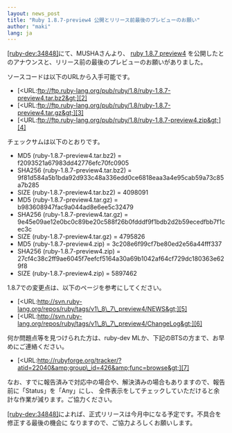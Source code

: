 ```yaml
---
layout: news_post
title: "Ruby 1.8.7-preview4 公開とリリース前最後のプレビューのお願い"
author: "maki"
lang: ja
---
```


[\[ruby-dev:34848\]][1]にて、MUSHAさんより、 [ruby 1.8.7 preview4][2]
を公開したとのアナウンスと、リリース前の最後のプレビューのお願いがありました。

ソースコードは以下のURLから入手可能です。

* [&lt;URL:ftp://ftp.ruby-lang.org/pub/ruby/1.8/ruby-1.8.7-preview4.tar.bz2&gt;][2]
* [&lt;URL:ftp://ftp.ruby-lang.org/pub/ruby/1.8/ruby-1.8.7-preview4.tar.gz&gt;][3]
* [&lt;URL:ftp://ftp.ruby-lang.org/pub/ruby/1.8/ruby-1.8.7-preview4.zip&gt;][4]

チェックサムは以下のとおりです。

* MD5 (ruby-1.8.7-preview4.tar.bz2) = f2093521a67983dd42776efc70fc0905
* SHA256 (ruby-1.8.7-preview4.tar.bz2) =
  9f81d584a5b1bda92d933c48a336edd0ce6818eaa3a4e95cab59a73c85a7b285
* SIZE (ruby-1.8.7-preview4.tar.bz2) = 4098091
* MD5 (ruby-1.8.7-preview4.tar.gz) = b983608947fac9a044ad8e6ee5c32479
* SHA256 (ruby-1.8.7-preview4.tar.gz) =
  9e45e09ae12e0bc0c89be20c588f26b0fdddf9f1bdb2d2b59ecedfbb7f1cec3c
* SIZE (ruby-1.8.7-preview4.tar.gz) = 4795826
* MD5 (ruby-1.8.7-preview4.zip) = 3c208e6f99cf7be80ed2e56a44fff337
* SHA256 (ruby-1.8.7-preview4.zip) =
  27cf4c38c2ff9ae6045f7eefcf5164a30a69b1042af64cf729dc180363e629f8
* SIZE (ruby-1.8.7-preview4.zip) = 5897462

1\.8.7での変更点は、以下のページを参考にしてください。

* [&lt;URL:http://svn.ruby-lang.org/repos/ruby/tags/v1\_8\_7\_preview4/NEWS&gt;][5]
* [&lt;URL:http://svn.ruby-lang.org/repos/ruby/tags/v1\_8\_7\_preview4/ChangeLog&gt;][6]

何か問題点等を見つけられた方は、ruby-dev MLか、下記のBTSの方まで、お早めにご連絡ください。

* [&lt;URL:http://rubyforge.org/tracker/?atid=22040&amp;group\_id=426&amp;func=browse&gt;][7]

なお、すでに報告済みで対応中の場合や、解決済みの場合もありますので、報告前に「Status」を「Any」にし、
全件表示をしてチェックしていただけると余計な作業が減ります。ご協力ください。

[\[ruby-dev:34848\]][1]によれば、正式リリースは今月中になる予定です。不具合を修正する最後の機会に
なりますので、ご協力よろしくお願いします。



[1]: http://blade.nagaokaut.ac.jp/cgi-bin/scat.rb/ruby/ruby-dev/34848 
[2]: ftp://ftp.ruby-lang.org/pub/ruby/1.8/ruby-1.8.7-preview4.tar.bz2 
[3]: ftp://ftp.ruby-lang.org/pub/ruby/1.8/ruby-1.8.7-preview4.tar.gz 
[4]: ftp://ftp.ruby-lang.org/pub/ruby/1.8/ruby-1.8.7-preview4.zip 
[5]: http://svn.ruby-lang.org/repos/ruby/tags/v1_8_7_preview4/NEWS 
[6]: http://svn.ruby-lang.org/repos/ruby/tags/v1_8_7_preview4/ChangeLog 
[7]: http://rubyforge.org/tracker/?atid=22040&amp;group_id=426&amp;func=browse 
